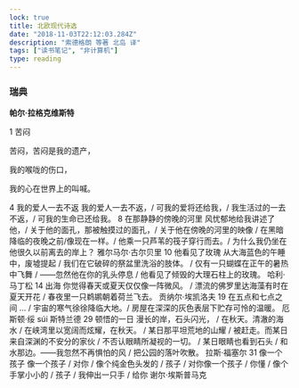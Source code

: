 ```yaml
---
lock: true
title: 北欧现代诗选
date: "2018-11-03T22:12:03.284Z"
description: "索德格朗 等著 北岛 译"
tags: ["读书笔记", "非计算机"]
type: reading
---
```


### 瑞典

**帕尔·拉格克维斯特**

1 苦闷

苦闷，苦闷是我的遗产，

我的喉咙的伤口，

我的心在世界上的叫喊。

4 我的爱人一去不返
我的爱人一去不返，/ 可我的爱将还给我，/ 我生活过的一去不返，/ 可我的生命已还给我。
8 在那静静的傍晚的河里
风忧郁地给我讲述了他，/ 关于他的面孔，那被触摸过的面孔，/ 关于他在傍晚的河里的映像 / 在黑暗降临的夜晚之前/像现在一样。/ 他乘一只芦苇的筏子穿行而去。/ 为什么我仍坐在他很久以前离去的岸上？
雅尔马尔·古尔贝里
10 他看见了玫瑰
从大海蓝色的午睡中，废墟提起 / 我们在它破碎的祭盆里洗浴的肢体。 / 仅有一只蝴蝶在正午的暑热中飞舞 / ——忽然他在你的乳头停息 / 他看见了倾毁的大理石柱上的玫瑰。
哈利·马丁松
14 出海
你觉得春天或夏天仅仅像一阵微风。 / 漂流的佛罗里达海藻有时在夏天开花 / 春夜里一只鹈鹕朝着荷兰飞去。
贡纳尔·埃凯洛夫
19 在五点和七点之间
... / 宇宙的寒气徐徐降临大地。/ 房屋在深深的灰色表层下贮存可怜的温暖。
厄斯顿·绥 súi 斯特兰德
29 顿悟的一日
漫长的岸，石头闪光， / 在秋天。清澈的海水 / 在峡湾里以宽阔而炫耀，在秋天。 / 某日那平坦荒地的山耀 / 被赶走。而某日来自深渊的不安分的家伙 / 不否认眼睛所凝视的一切。 / 某日眼睛也看到石头 / 和水那边。——我忽然不再惧怕的风 / 把公园的落叶吹散。
拉斯·福塞尔
31 像一个孩子
像一个孩子 / 对你 / 像个纯金色头发的 / 孩子 / 对你像一个孩子 / 你懂 / 像个手掌小小的 / 孩子 / 我伸出一只手 / 给你
谢尔·埃斯普马克
